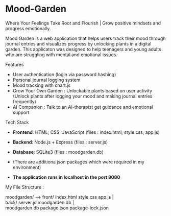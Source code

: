 # Mood-Garden
Where Your Feelings Take Root and Flourish | Grow positive mindsets and progress emotionally.

Mood Garden is a web application that helps users track their mood through journal entries and visualizes progress by unlocking plants in a digital garden. This applicaton was designed to help teenagers and young adults who are struggling with mental and emotional issues.

Features
- User authentication (login via password hashing)
- Personal journal logging system
- Mood tracking with chart.js
- Grow Your Own Garden : Unlockable plants based on user activity (Unlock plants after logging your mood and making journal entries frequently)
- AI Companion : Talk to an AI-therapist get guidance and emotional support

Tech Stack
- **Frontend**: HTML, CSS, JavaScript  (files : index.html, style.css, app.js)
- **Backend**: Node.js + Express  (files : server.js)
- **Database**: SQLite3  (files : moodgarden.db)
- (There are additiona json packages which were required in my environment)

- **The application runs in localhost in the port 8080**

My File Structure : 

moodgarden/ -->
  front/
    index.html
    style.css
    app.js     |    
  back/
    server.js
    moodgarden.db   |   
  moodgarden.db
  package.json
  package-lock.json
  
  

